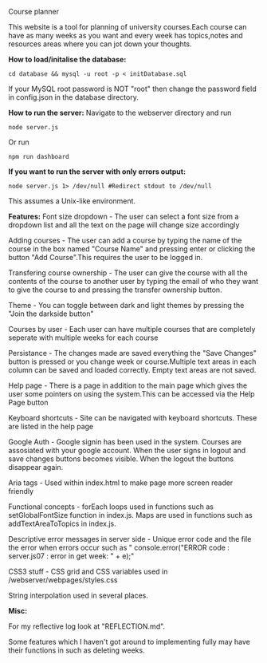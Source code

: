 Course planner

This website is a tool for planning of university courses.Each course can have as many weeks as you want and every week has topics,notes and resources areas where you can jot down your thoughts.

**How to load/initalise the database:**
```
cd database && mysql -u root -p < initDatabase.sql
```
If your MySQL root password is NOT "root" then change the password field in config.json in the database directory.

**How to run the server:**
Navigate to the webserver directory and run
```
node server.js
```
Or run
```
npm run dashboard
```
**If you want to run the server with only errors output:**
```
node server.js 1> /dev/null #Redirect stdout to /dev/null
```
This assumes a Unix-like environment.

**Features:**
Font size dropdown - The user can select a font size from a dropdown list and all the text on the page will change size accordingly

Adding courses - The user can add a course by typing the name of the course in the box named "Course Name" and pressing enter or clicking the button "Add Course".This requires the user to be logged in.

Transfering course ownership - The user can give the course with all the contents of the course to another user by typing the email of who they want to give the course to and pressing the transfer ownership button.

Theme - You can toggle between dark and light themes by pressing the "Join the darkside button"

Courses by user - Each user can have multiple courses that are completely seperate with multiple weeks for each course

Persistance -  The changes made are saved everything the "Save Changes" button is pressed or you change week or course.Multiple text areas in each column can be saved and loaded correctly. Empty text areas are not saved.

Help page - There is a page in addition to the main page which gives the user some pointers on using the system.This can be accessed via the Help Page button

Keyboard shortcuts - Site can be navigated with keyboard shortcuts. These are listed in the help page

Google Auth - Google signin has been used in the system. Courses are assosiated with your google account. When the user signs in logout and save changes buttons becomes visible. When the logout the buttons disappear again.

Aria tags - Used within index.html to make page more screen reader friendly

Functional concepts - forEach loops used in functions such as  setGlobalFontSize function in index.js. Maps are used in functions such as addTextAreaToTopics in index.js.

Descriptive error messages in server side - Unique error code and the file the error when errors occur such as "        console.error("ERROR code : server.js07 : error in get week: " + e);"

CSS3 stuff - CSS grid and CSS variables used in /webserver/webpages/styles.css

String interpolation used in several places.

**Misc:**

For my reflective log look at "REFLECTION.md".

Some features which I haven't got around to implementing fully may have their functions in such as deleting weeks.
